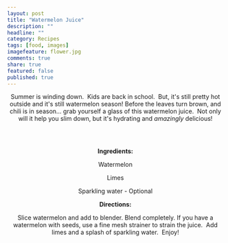 ```yaml
---
layout: post
title: "Watermelon Juice"
description: ""
headline: ""
category: Recipes
tags: [food, images]
imagefeature: flower.jpg
comments: true
share: true
featured: false
published: true
---
```


<p style="text-align: center;">Summer is winding down.  Kids are back in school.  But, it's still pretty hot outside and it's still watermelon season! Before the leaves turn brown, and chili is in season... grab yourself a glass of this watermelon juice.  Not only will it help you slim down, but it's hydrating and <em>amazingly</em> delicious!</p>
<img class="aligncenter" src="http://i1208.photobucket.com/albums/cc370/apegg23/20130819_073919_zps2ec01330.png" alt="" />

&nbsp;
<p style="text-align: center;"><strong>Ingredients:</strong></p>
<p style="text-align: center;">Watermelon</p>
<p style="text-align: center;">Limes</p>
<p style="text-align: center;">Sparkling water - Optional</p>
<p style="text-align: center;"><strong>Directions:</strong></p>
<p style="text-align: center;">Slice watermelon and add to blender. Blend completely. If you have a watermelon with seeds, use a fine mesh strainer to strain the juice.  Add limes and a splash of sparkling water.  Enjoy!</p>